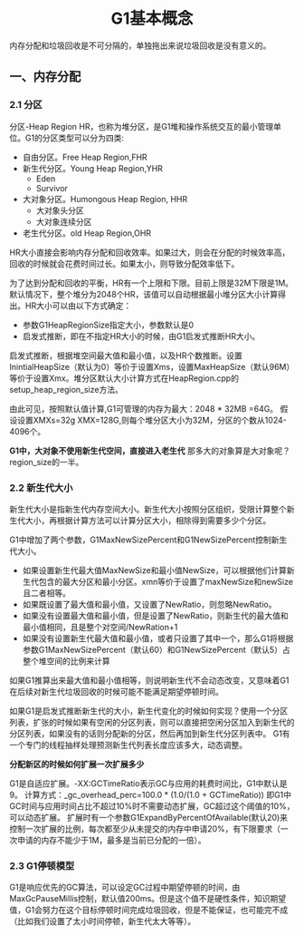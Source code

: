 # <center>G1基本概念</center>

内存分配和垃圾回收是不可分隔的，单独拖出来说垃圾回收是没有意义的。

## 一、内存分配

### 2.1 分区

分区-Heap Region HR，也称为堆分区，是G1堆和操作系统交互的最小管理单位。G1的分区类型可以分为四类:

- 自由分区。Free Heap Region,FHR
- 新生代分区。Young Heap Region,YHR
    - Eden
    - Survivor
- 大对象分区。Humongous Heap Region, HHR
  - 大对象头分区
  - 大对象连续分区 
- 老生代分区。old Heap Region,OHR

HR大小直接会影响内存分配和回收效率。如果过大，则会在分配的时候效率高，回收的时候就会花费时间过长。如果太小，则导致分配效率低下。

为了达到分配和回收的平衡，HR有一个上限和下限。目前上限是32M下限是1M。默认情况下，整个堆分为2048个HR，该值可以自动根据最小堆分区大小计算得出。HR大小可以由以下方式确定：

- 参数G1HeapRegionSize指定大小，参数默认是0
- 启发式推断，即在不指定HR大小的时候，由G1启发式推断HR大小。

启发式推断，根据堆空间最大值和最小值，以及HR个数推断。设置InintialHeapSize（默认为0）等价于设置Xms，设置MaxHeapSize（默认96M）等价于设置Xmx。堆分区默认大小计算方式在HeapRegion.cpp的setup_heap_region_size方法。

由此可见，按照默认值计算,G1可管理的内存为最大：2048 * 32MB =64G。
假设设置XMXs=32g XMX=128G,则每个堆分区大小为32M，分区的个数从1024-4096个。

**G1中，大对象不使用新生代空间，直接进入老生代**
那多大的对象算是大对象呢？region_size的一半。

### 2.2 新生代大小

新生代大小是指新生代内存空间大小。新生代大小按照分区组织，受限计算整个新生代大小，再根据计算方法可以计算分区大小，相除得到需要多少个分区。

G1中增加了两个参数，G1MaxNewSizePercent和G1NewSizePercent控制新生代大小。

- 如果设置新生代最大值MaxNewSize和最小值NewSize，可以根据他们计算新生代包含的最大分区和最小分区。xmn等价于设置了maxNewSize和newSize且二者相等。
- 如果既设置了最大值和最小值，又设置了NewRatio，则忽略NewRatio。
- 如果没有设置最大值和最小值，但是设置了NewRatio，则新生代的最大值和最小值相同，且是整个对空间/NewRation+1
- 如果没有设置新生代最大值和最小值，或者只设置了其中一个，那么G1将根据参数G1MaxNewSizePercent（默认60）和G1NewSizePercent（默认5）占整个堆空间的比例来计算

如果G1推算出来最大值和最小值相等，则说明新生代不会动态改变，又意味着G1在后续对新生代垃圾回收的时候可能不能满足期望停顿时间。

如果G1是启发式推断新生代的大小，新生代变化的时候如何实现？使用一个分区列表，扩张的时候如果有空闲的分区列表，则可以直接把空闲分区加入到新生代的分区列表，如果没有的话则分配新的分区，然后再加到新生代分区列表中。
G1有一个专门的线程抽样处理预测新生代列表长度应该多大，动态调整。

**分配新区的时候如何扩展一次扩展多少**

G1是自适应扩展。-XX:GCTimeRatio表示GC与应用的耗费时间比，G1中默认是9。
计算方式：_gc_overhead_perc=100.0 * (1.0/(1.0 + GCTimeRatio))
即G1中GC时间与应用时间占比不超过10%时不需要动态扩展，GC超过这个阈值的10%，可以动态扩展。
扩展时有一个参数G1ExpandByPercentOfAvailable(默认20)来控制一次扩展的比例，每次都至少从未提交的内存中申请20%，有下限要求（一次申请的内存不能少于1M，最多是当前已分配的一倍）。

### 2.3 G1停顿模型

G1是响应优先的GC算法，可以设定GC过程中期望停顿的时间，由MaxGcPauseMillis控制，默认值200ms。但是这个值不是硬性条件，知识期望值，G1会努力在这个目标停顿时间完成垃圾回收，但是不能保证，也可能完不成（比如我们设置了太小时间停顿，新生代太大等等）。